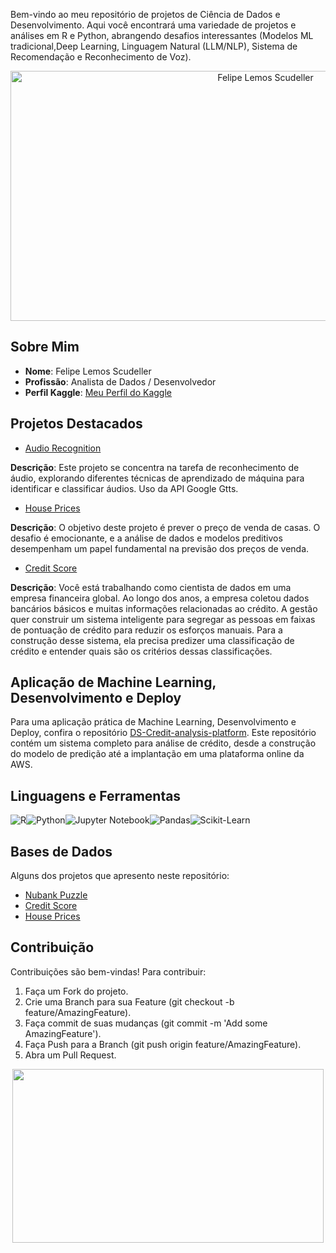 Bem-vindo ao meu repositório de projetos de Ciência de Dados e Desenvolvimento. Aqui você encontrará uma variedade de projetos e análises em R e Python, abrangendo desafios interessantes (Modelos ML tradicional,Deep Learning, Linguagem Natural (LLM/NLP), Sistema de Recomendação e Reconhecimento de Voz).

<div style="text-align: center;">
  <img src="https://images.ctfassets.net/3viuren4us1n/6Uc2KZoG6vTJ2c5xGCxNTb/2461a7b51b9164b9a2b35f42e8c6152e/Games-Data.jpg" alt="Felipe Lemos Scudeller" width="800" height="400">
</div>

## Sobre Mim

- **Nome**: Felipe Lemos Scudeller
- **Profissão**: Analista de Dados / Desenvolvedor
- **Perfil Kaggle**: [Meu Perfil do Kaggle](https://www.kaggle.com/gajshield)

## Projetos Destacados

- [Audio Recognition](https://github.com/scudellerlemos/Machine-Learning-Projects/tree/main/Audio%20Recognition)

**Descrição**: Este projeto se concentra na tarefa de reconhecimento de áudio, explorando diferentes técnicas de aprendizado de máquina para identificar e classificar áudios. Uso da API Google Gtts.

- [House Prices](https://www.kaggle.com/competitions/house-prices-advanced-regression-techniques)

**Descrição**: O objetivo deste projeto é prever o preço de venda de casas. O desafio é emocionante, e a análise de dados e modelos preditivos desempenham um papel fundamental na previsão dos preços de venda.

- [Credit Score](https://www.kaggle.com/datasets/parisrohan/credit-score-classification)

**Descrição**: Você está trabalhando como cientista de dados em uma empresa financeira global. Ao longo dos anos, a empresa coletou dados bancários básicos e muitas informações relacionadas ao crédito. A gestão quer construir um sistema inteligente para segregar as pessoas em faixas de pontuação de crédito para reduzir os esforços manuais. Para a construção desse sistema, ela precisa predizer uma classificação de crédito e entender quais são os critérios dessas classificações.


## Aplicação de Machine Learning, Desenvolvimento e Deploy

Para uma aplicação prática de Machine Learning, Desenvolvimento e Deploy, confira o repositório [DS-Credit-analysis-platform](https://github.com/scudellerlemos/-DS-Credit-analysis-platform). Este repositório contém um sistema completo para análise de crédito, desde a construção do modelo de predição até a implantação em uma plataforma online da AWS.


## Linguagens e Ferramentas
![R](https://img.shields.io/badge/R-276DC3?style=for-the-badge&logo=R&logoColor=white)![Python](https://img.shields.io/badge/Python-3776AB?style=for-the-badge&logo=python&logoColor=white)![Jupyter Notebook](https://img.shields.io/badge/Jupyter-Notebook-F37626?style=for-the-badge&logo=jupyter&logoColor=white)![Pandas](https://img.shields.io/badge/Pandas-150458?style=for-the-badge&logo=pandas&logoColor=white)![Scikit-Learn](https://img.shields.io/badge/Scikit--Learn-F7931E?style=for-the-badge&logo=scikit-learn&logoColor=white)

## Bases de Dados

Alguns dos projetos que apresento neste repositório:

- [Nubank Puzzle](https://github.com/fernandojunior/nubank-data-science-puzzle)
- [Credit Score](https://www.kaggle.com/datasets/parisrohan/credit-score-classification)
- [House Prices](https://www.kaggle.com/competitions/house-prices-advanced-regression-techniques)


## Contribuição
Contribuições são bem-vindas! Para contribuir:

1. Faça um Fork do projeto.
2. Crie uma Branch para sua Feature (git checkout -b feature/AmazingFeature).
3. Faça commit de suas mudanças (git commit -m 'Add some AmazingFeature').
4. Faça Push para a Branch (git push origin feature/AmazingFeature).
5. Abra um Pull Request.

<div align="center">
  <img src="https://i.pinimg.com/originals/cd/df/90/cddf900fe24300e30e162e4d1cbf0d7e.gif"  width="498" height="278">
</div>
